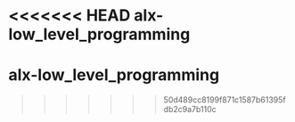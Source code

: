<<<<<<< HEAD
alx-low_level_programming
=======
# alx-low_level_programming
>>>>>>> 50d489cc8199f871c1587b61395fdb2c9a7b110c
